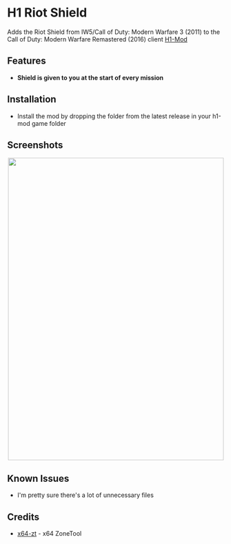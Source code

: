 
# H1 Riot Shield

Adds the Riot Shield from IW5/Call of Duty: Modern Warfare 3 (2011) to the Call of Duty: Modern Warfare Remastered (2016) client [H1-Mod](https://github.com/auroramod/h1-mod)

## Features

- **Shield is given to you at the start of every mission**

## Installation

- Install the mod by dropping the folder from the latest release in your h1-mod game folder

## Screenshots

<p align="center">
    <img src="https://i.imgur.com/I4hYCFh.png" height="700" width="500">
</p>

## Known Issues

- I'm pretty sure there's a lot of unnecessary files

## Credits

- [x64-zt](https://github.com/Joelrau/x64-zt/) - x64 ZoneTool
